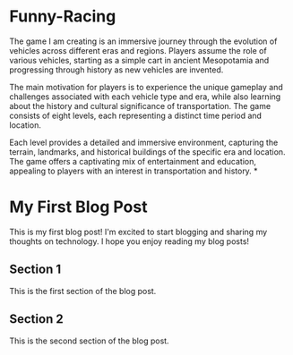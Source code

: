 # Funny-Racing
The game I am creating is an immersive journey through the evolution of vehicles across different eras and regions. Players assume the role of various vehicles, starting as a simple cart in ancient Mesopotamia and progressing through history as new vehicles are invented.

The main motivation for players is to experience the unique gameplay and challenges associated with each vehicle type and era, while also learning about the history and cultural significance of transportation. The game consists of eight levels, each representing a distinct time period and location.

Each level provides a detailed and immersive environment, capturing the terrain, landmarks, and historical buildings of the specific era and location. The game offers a captivating mix of entertainment and education, appealing to players with an interest in transportation and history. *
# My First Blog Post

This is my first blog post!
I'm excited to start blogging and sharing my thoughts on technology.
I hope you enjoy reading my blog posts!

## Section 1

This is the first section of the blog post.

## Section 2

This is the second section of the blog post.

<!-- Add more content as you wish -->
